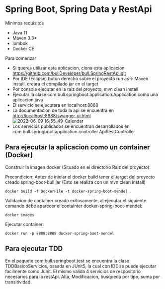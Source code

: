 # Spring Boot, Spring Data y RestApi
Minimos requisitos
- Java 11
- Maven 3.3+
- lombok
- Docker CE

Para comenzar
- Si queres utilizar esta aplicacion, clona esta aplicacion https://github.com/bullDeveloper/bull.SpringRestApi.git
- Por IDE (Eclipse) boton derecho sobre el proyecto run as-> Maven install, creara el compilado jar en el target
- Por consola ejecutar en la raiz del proyecto, mvn clean install
- Ejecutar la clase com.bull.springboot.application.Application como una aplicacion java
- El servicio se ejecutara en localhost:8888
- La documentacion de toda la api se encuentra en [http://localhost:8888/swagger-ui.html](http://localhost:8888/swagger-ui.html)
![2022-06-09 16_55_49-Calendar](https://user-images.githubusercontent.com/33255456/172933362-79d9c6f0-65a9-4e7a-aae3-16e5b5d215c9.png)
- Los servicios publicados se encuentran desarrollados en com.bull.springboot.application.controller.ApiRestController

## Para ejecutar la aplicacion como un container (Docker)
Construir la imagen docker (Situado en el directorio Raiz del proyecto):

Precondicion: Antes de iniciar el docker build tener el target del proyecto creado spring-boot-bull.jar (Esto se realiza con un mvn clean install)
```
docker build -f DockerFile -t docker-spring-boot-mendel .
```

Validacion de container creado exitosamente, al ejecutar el siguiente comando debe aparecer el containter docker-spring-boot-mendel:
```
docker images
```

Ejecutar container:
```
docker run -p 8888:8888 docker-spring-boot-mendel
```
## Para ejecutar TDD

En el paquete com.bull.springboot.test se encuentra la clase TDDBasicoServicios, basada en JUnit5, la cual con IDE se puede ejecutar facilmente como Junit. El mismo valida 4 servicios de respositorio necesarios para la restApi. Alta, Modificacion, busqueda por tipo, suma por transitividad.
